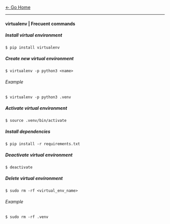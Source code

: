 [&#8592; Go Home](../README.md)

---

#### virtualenv | Frecuent commands

##### Install virtual environment
```
$ pip install virtualenv
```

##### Create new virtual environment
```
$ virtualenv -p python3 <name>
```

###### Example
```
$ virtualenv -p python3 .venv
```

##### Activate virtual environment
```
$ source .venv/bin/activate
```

##### Install dependencies
```
$ pip install -r requirements.txt
```

##### Deactivate virtual environment
```
$ deactivate
```

##### Delete virtual environment
```
$ sudo rm -rf <virtual_env_name>
```

###### Example
```
$ sudo rm -rf .venv
```
